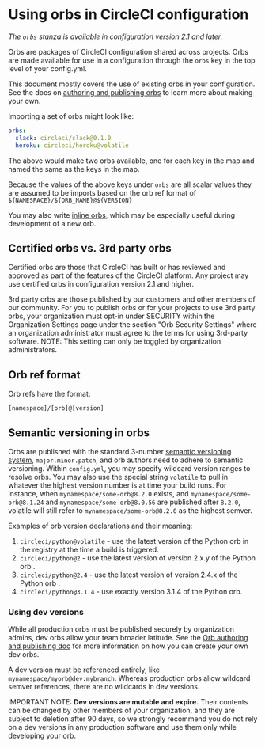 # Using orbs in CircleCI configuration
_The `orbs` stanza is available in configuration version 2.1 and later._

Orbs are packages of CircleCI configuration shared across projects. Orbs are made available for use in a configuration through the `orbs` key in the top level of your config.yml.

This document mostly covers the use of existing orbs in your configuration. See the docs on [authoring and publishing orbs](orbs-authoring.md) to learn more about making your own.

Importing a set of orbs might look like:

```yaml
orbs:
  slack: circleci/slack@0.1.0
  heroku: circleci/heroku@volatile
```

The above would make two orbs available, one for each key in the map and named the same as the keys in the map.

Because the values of the above keys under `orbs` are all scalar values they are assumed to be imports based on the orb ref format of `${NAMESPACE}/${ORB_NAME}@${VERSION}`

You may also write [inline orbs](inline-orbs.md), which may be especially useful during development of a new orb.

## Certified orbs vs. 3rd party orbs
Certified orbs are those that CircleCI has built or has reviewed and approved as part of the features of the CircleCI platform. Any project may use certified orbs in configuration version 2.1 and higher.

3rd party orbs are those published by our customers and other members of our community. For you to publish orbs or for your projects to use 3rd party orbs, your organization must opt-in under SECURITY within the Organization Settings page under the section "Orb Security Settings" where an organization administrator must agree to the terms for using 3rd-party software. NOTE: This setting can only be toggled by organization administrators.

## Orb ref format
Orb refs have the format:

`[namespace]/[orb]@[version]`

## Semantic versioning in orbs
Orbs are published with the standard 3-number [semantic versioning system](https://semver.org/), `major.minor.patch`, and orb authors need to adhere to semantic versioning. Within `config.yml`, you may specify wildcard version ranges to resolve orbs. You may also use the special string `volatile` to pull in whatever the highest version number is at time your build runs. For instance, when `mynamespace/some-orb@8.2.0` exists, and `mynamespace/some-orb@8.1.24` and `mynamespace/some-orb@8.0.56` are published after `8.2.0`, volatile will still refer to `mynamespace/some-orb@8.2.0` as the highest semver.

Examples of orb version declarations and their meaning:

1. `circleci/python@volatile` - use the latest version of the Python orb in the registry at the time a build is triggered.
2. `circleci/python@2` - use the latest version of version 2.x.y of the Python orb .
3. `circleci/python@2.4` - use the latest version of version 2.4.x of the Python orb .
4. `circleci/python@3.1.4` - use exactly version 3.1.4 of the Python orb.

### Using dev versions
While all production orbs must be published securely by organization admins, dev orbs allow your team broader latitude. See the [Orb authoring and publishing doc](orbs-authoring.md) for more information on how you can create your own dev orbs.

A dev version must be referenced entirely, like `mynamespace/myorb@dev:mybranch`. Whereas production orbs allow wildcard semver references, there are no  wildcards in dev versions.

IMPORTANT NOTE: **Dev versions are mutable and expire.** Their contents can be changed by other members of your organization, and they are subject to deletion after 90 days, so we strongly recommend you do not rely on a dev versions in any production software and use them only while developing your orb.
